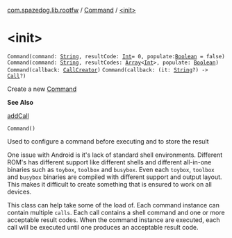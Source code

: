 [com.spazedog.lib.rootfw](../index.md) / [Command](index.md) / [&lt;init&gt;](.)

# &lt;init&gt;

`Command(command: `[`String`](https://kotlinlang.org/api/latest/jvm/stdlib/kotlin/-string/index.html)`, resultCode: `[`Int`](https://kotlinlang.org/api/latest/jvm/stdlib/kotlin/-int/index.html)` = 0, populate: `[`Boolean`](https://kotlinlang.org/api/latest/jvm/stdlib/kotlin/-boolean/index.html)` = false)`
`Command(command: `[`String`](https://kotlinlang.org/api/latest/jvm/stdlib/kotlin/-string/index.html)`, resultCodes: `[`Array`](https://kotlinlang.org/api/latest/jvm/stdlib/kotlin/-array/index.html)`<`[`Int`](https://kotlinlang.org/api/latest/jvm/stdlib/kotlin/-int/index.html)`>, populate: `[`Boolean`](https://kotlinlang.org/api/latest/jvm/stdlib/kotlin/-boolean/index.html)`)`
`Command(callback: `[`CallCreator`](-interfaces/-call-creator/index.md)`)`
`Command(callback: (it: `[`String`](https://kotlinlang.org/api/latest/jvm/stdlib/kotlin/-string/index.html)`?) -> `[`Call`](-containers/-call/index.md)`?)`

Create a new [Command](index.md)

**See Also**

[addCall](add-call.md)

`Command()`

Used to configure a command before executing and to store the result

One issue with Android is it's lack of standard shell environments.
Different ROM's has different support like different shells and
different all-in-one binaries such as `toybox`, `toolbox` and `busybox`.
Even each `toybox`, `toolbox` and `busybox` binaries are compiled with
different support and output layout. This makes it difficult to create something
that is ensured to work on all devices.

This class can help take some of the load of. Each command instance can contain
multiple `calls`. Each call contains a shell command and one or more acceptable result codes.
When the command instance are executed, each call will be executed until one produces an
acceptable result code.

